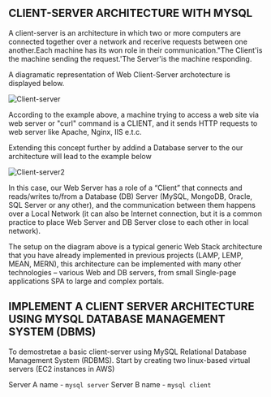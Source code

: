 ## CLIENT-SERVER ARCHITECTURE WITH MYSQL

A client-server is an architecture in which two or more computers are connected together over a network and recerive requests between one another.Each machine has its won role in their communication."The Client'is the machine sending the request.'The Server'is the machine responding.

A diagramatic representation of Web Client-Server archotecture is displayed below.


![Client-server](https://github.com/Mubarokahh/DevOps-Projects/assets/135038657/c38dc12f-324d-4f2f-9da0-691dd2bf3746)

According to the example above, a machine trying to access a web site via web server or "curl" command is a CLIENT, and it sends HTTP requests to web server like Apache, Nginx, IIS e.t.c.

Extending this concept further by addind a Database server to the our architecture will lead to the example below


![Client-server2](https://github.com/Mubarokahh/DevOps-Projects/assets/135038657/bbfa886c-ef2f-4913-b8b0-f188a8259f07)


In this case, our Web Server has a role of a “Client” that connects and reads/writes to/from a Database (DB) Server (MySQL, MongoDB, Oracle, SQL Server or any other), and the communication between them happens over a Local Network (it can also be Internet connection, but it is a common practice to place Web Server and DB Server close to each other in local network).

The setup on the diagram above is a typical generic Web Stack architecture that you have already implemented in previous projects (LAMP, LEMP, MEAN, MERN), this architecture can be implemented with many other technologies – various Web and DB servers, from small Single-page applications SPA to large and complex portals.

## IMPLEMENT A CLIENT SERVER ARCHITECTURE USING MYSQL DATABASE MANAGEMENT SYSTEM (DBMS)

To demostretae a basic client-server using MySQL Relational Database Management System (RDBMS). Start by creating two linux-based virtual servers (EC2 instances in AWS)

Server A name - `mysql server`
Server B name - `mysql client`
